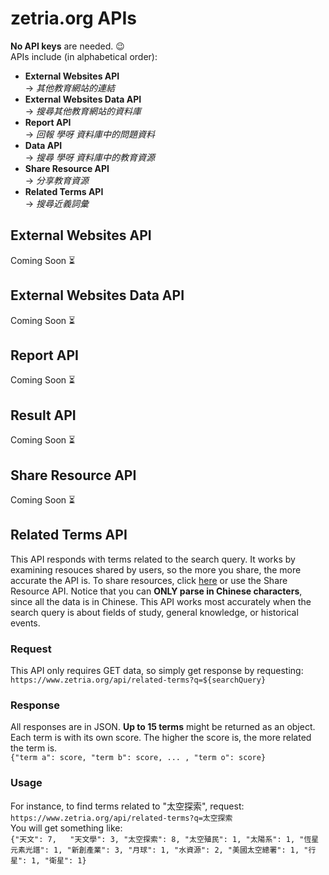 # zetria.org APIs  

**No API keys** are needed. 😉  
APIs include (in alphabetical order):  
  
- **External Websites API**  
 -> *其他教育網站的連結*
- **External Websites Data API**  
 -> *搜尋其他教育網站的資料庫*
- **Report API**  
 -> *回報 學呀 資料庫中的問題資料*
- **Data API**  
 -> *搜尋 學呀 資料庫中的教育資源*
- **Share Resource API**  
 -> *分享教育資源*
- **Related Terms API**  
 -> *搜尋近義詞彙*
    
## External Websites API
Coming Soon ⏳  

## External Websites Data API
Coming Soon ⏳  
  
## Report API
Coming Soon ⏳  
  
## Result API
Coming Soon ⏳  
  
## Share Resource API
Coming Soon ⏳  
  
## Related Terms API
This API responds with terms related to the search query. It works by examining resouces shared by users, so the more you share, the more accurate the API is. To share resources, click [here](https://zetria.org/share) or use the Share Resource API. Notice that you can **ONLY parse in Chinese characters**, since all the data is in Chinese. This API works most accurately when the search query is about fields of study, general knowledge, or historical events.  
### Request
This API only requires GET data, so simply get response by requesting:  
``https://www.zetria.org/api/related-terms?q=${searchQuery}``  
### Response
All responses are in JSON. **Up to 15 terms** might be returned as an object. Each term is with its own score. The higher the score is, the more related the term is.  
``{"term a": score, "term b": score, ... , "term o": score}``
### Usage
For instance, to find terms related to "太空探索", request:  
``https://www.zetria.org/api/related-terms?q=太空探索``  
You will get something like:  
    ``{"天文": 7,  
     "天文學": 3, "太空探索": 8, "太空殖民": 1, "太陽系": 1, "恆星元素光譜": 1, "新創產業": 3, "月球": 1, "水資源": 2, "美國太空總署": 1, "行星": 1, "衛星": 1}``
